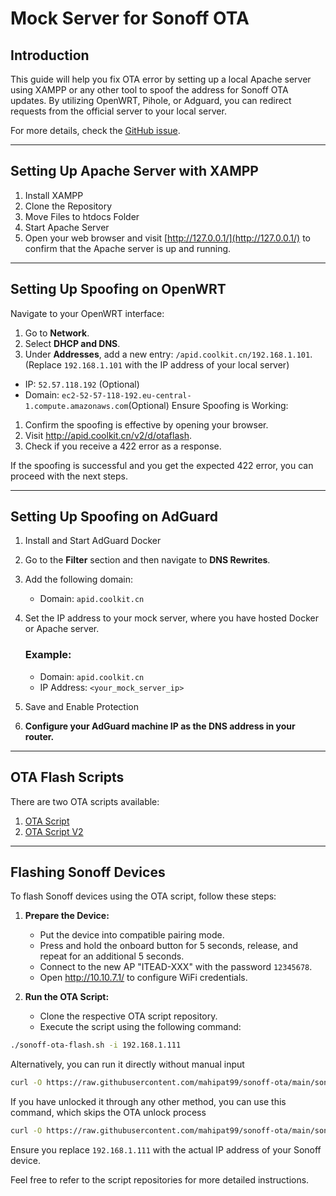 # Mock Server for Sonoff OTA

## Introduction
This guide will help you fix OTA error by setting up a local Apache server using XAMPP or any other tool to spoof the address for Sonoff OTA updates. By utilizing OpenWRT, Pihole, or Adguard, you can redirect requests from the official server to your local server.

For more details, check the [GitHub issue](https://github.com/itead/Sonoff_Devices_DIY_Tools/issues/45).

---


## Setting Up Apache Server with XAMPP

1. Install XAMPP
2. Clone the Repository
3. Move Files to htdocs Folder
4. Start Apache Server
5. Open your web browser and visit [http://127.0.0.1/](http://127.0.0.1/) to confirm that the Apache server is up and running.

---

## Setting Up Spoofing on OpenWRT

Navigate to your OpenWRT interface:

1. Go to **Network**.
2. Select **DHCP and DNS**.
3. Under **Addresses**, add a new entry: `/apid.coolkit.cn/192.168.1.101`.
   (Replace `192.168.1.101` with the IP address of your local server)

- IP: `52.57.118.192` (Optional)
- Domain: `ec2-52-57-118-192.eu-central-1.compute.amazonaws.com`(Optional)
Ensure Spoofing is Working:

1. Confirm the spoofing is effective by opening your browser.
2. Visit http://apid.coolkit.cn/v2/d/otaflash.
3. Check if you receive a 422 error as a response.

If the spoofing is successful and you get the expected 422 error, you can proceed with the next steps.

---

## Setting Up Spoofing on AdGuard

1. Install and Start AdGuard Docker

2. Go to the **Filter** section and then navigate to **DNS Rewrites**.

3. Add the following domain:
   - Domain: `apid.coolkit.cn`

4. Set the IP address to your mock server, where you have hosted Docker or Apache server.

   ### Example:
   - Domain: `apid.coolkit.cn`
   - IP Address: `<your_mock_server_ip>`

5. Save and Enable Protection

6. **Configure your AdGuard machine IP as the DNS address in your router.**

---

## OTA Flash Scripts

There are two OTA scripts available:

1. [OTA Script](https://github.com/njh/sonoff-ota-flash-cli)
2. [OTA Script V2](https://github.com/IBims1NicerTobi/sonoff-ota-flash-cli-devid-fix)

---

## Flashing Sonoff Devices

To flash Sonoff devices using the OTA script, follow these steps:

1. **Prepare the Device:**
   - Put the device into compatible pairing mode.
   - Press and hold the onboard button for 5 seconds, release, and repeat for an additional 5 seconds.
   - Connect to the new AP "ITEAD-XXX" with the password `12345678`.
   - Open http://10.10.7.1/ to configure WiFi credentials.

2. **Run the OTA Script:**
   - Clone the respective OTA script repository.
   - Execute the script using the following command:

```bash
./sonoff-ota-flash.sh -i 192.168.1.111
```

Alternatively, you can run it directly without manual input

```bash
curl -O https://raw.githubusercontent.com/mahipat99/sonoff-ota/main/sonoff-ota-flash-unlock.sh && chmod +x sonoff-ota-flash-unlock.sh && ./sonoff-ota-flash-unlock.sh -i 192.168.1.87 
```

If you have unlocked it through any other method, you can use this command, which skips the OTA unlock process

```bash
curl -O https://raw.githubusercontent.com/mahipat99/sonoff-ota/main/sonoff-ota-flash.sh && chmod +x sonoff-ota-flash.sh && ./sonoff-ota-flash.sh -i 192.168.1.87 
```
Ensure you replace `192.168.1.111` with the actual IP address of your Sonoff device.

Feel free to refer to the script repositories for more detailed instructions.
